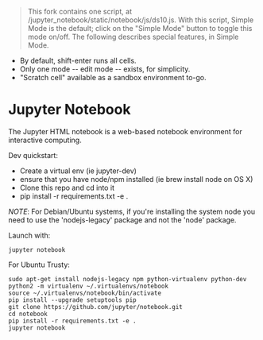 > This fork contains one script, at /jupyter_notebook/static/notebook/js/ds10.js. With this script, Simple Mode is the default; click on the "Simple Mode" button to toggle this mode on/off. The following describes special features, in Simple Mode.
- By default, shift-enter runs all cells.
- Only one mode -- edit mode -- exists, for simplicity.
- "Scratch cell" available as a sandbox environment to-go.

# Jupyter Notebook

The Jupyter HTML notebook is a web-based notebook environment for interactive computing.

Dev quickstart:

* Create a virtual env (ie jupyter-dev)
* ensure that you have node/npm installed (ie brew install node on OS X)
* Clone this repo and cd into it
* pip install -r requirements.txt -e .

_NOTE_: For Debian/Ubuntu systems, if you're installing the system node you need
to use the 'nodejs-legacy' package and not the 'node' package.

Launch with:

    jupyter notebook

For Ubuntu Trusty:
```
sudo apt-get install nodejs-legacy npm python-virtualenv python-dev
python2 -m virtualenv ~/.virtualenvs/notebook
source ~/.virtualenvs/notebook/bin/activate
pip install --upgrade setuptools pip
git clone https://github.com/jupyter/notebook.git
cd notebook
pip install -r requirements.txt -e .
jupyter notebook
```

